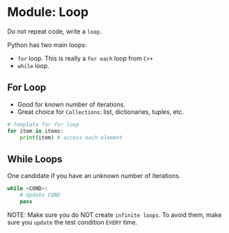 
# Module: Loop

Do not repeat code, write a `loop`.

Python has two main loops: 

- `for` loop. This is really a `for each` loop from `C++`
- `while` loop. 

## For Loop
- Good for known number of iterations.
- Great choice for `Collections`: list, dictionaries, tuples, etc.

```python
# Template for for loop
for item in items:
    print(item) # access each element
```


## While Loops
One candidate if you have an unknown number of
iterations.

```python
while <COND>:
    # Update COND
    pass
```

NOTE: Make sure you do NOT create `infinite loops`. 
To avoid them, make sure you `update` the test condition
`EVERY` time.
